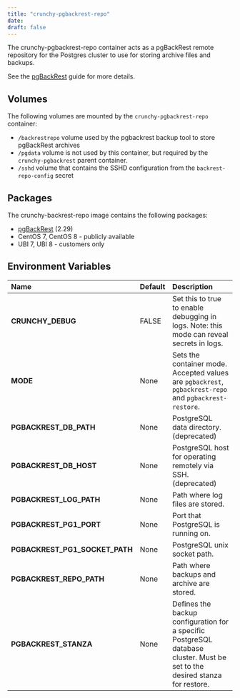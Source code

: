 ```yaml
---
title: "crunchy-pgbackrest-repo"
date:
draft: false
---
```


The crunchy-pgbackrest-repo container acts as a pgBackRest remote repository for the Postgres cluster to use for storing archive files and backups.

See the [pgBackRest](https://github.com/pgbackrest/pgbackrest) guide for more details.

## Volumes

The following volumes are mounted by the `crunchy-pgbackrest-repo` container:

 * `/backrestrepo` volume used by the pgbackrest backup tool to store pgBackRest archives
 * `/pgdata` volume is not used by this container, but required by the `crunchy-pgbackrest` parent container.
 * `/sshd` volume that contains the SSHD configuration from the `backrest-repo-config` secret

## Packages

The crunchy-backrest-repo image contains the following packages:

* [pgBackRest](https://pgbackrest.org/) (2.29)
* CentOS 7, CentOS 8 - publicly available
* UBI 7, UBI 8 - customers only

## Environment Variables

**Name**|**Default**|**Description**
:-----|:-----|:-----
**CRUNCHY_DEBUG**|FALSE|Set this to true to enable debugging in logs. Note: this mode can reveal secrets in logs.
**MODE**|None|Sets the container mode. Accepted values are `pgbackrest`, `pgbackrest-repo` and `pgbackrest-restore`.
**PGBACKREST_DB_PATH**|None|PostgreSQL data directory. (deprecated)
**PGBACKREST_DB_HOST**|None|PostgreSQL host for operating remotely via SSH. (deprecated)
**PGBACKREST_LOG_PATH**|None|Path where log files are stored.
**PGBACKREST_PG1_PORT**|None|Port that PostgreSQL is running on.
**PGBACKREST_PG1_SOCKET_PATH**|None|PostgreSQL unix socket path.
**PGBACKREST_REPO_PATH**|None|Path where backups and archive are stored.
**PGBACKREST_STANZA**|None|Defines the backup configuration for a specific PostgreSQL database cluster. Must be set to the desired stanza for restore.
